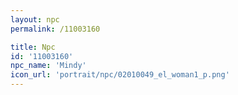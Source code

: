 ```yaml
---
layout: npc
permalink: /11003160

title: Npc
id: '11003160'
npc_name: 'Mindy'
icon_url: 'portrait/npc/02010049_el_woman1_p.png'
---
```

